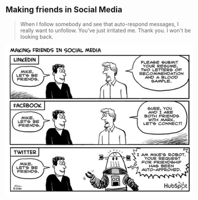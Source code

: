 Making friends in Social Media
------------------------------

> When I follow somebody and see that auto-respond messages, I really want to unfollow. You've just irritated me. Thank you. I won't be looking back.

![Making Friends in social media, Twitter, LinkedIn, Facebook](/media/img/social-media-friends.jpg)